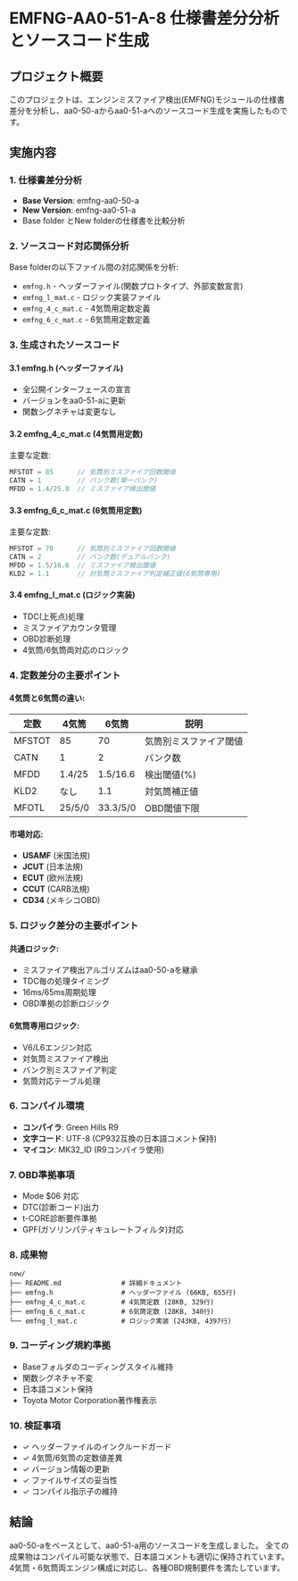 # EMFNG-AA0-51-A-8 仕様書差分分析とソースコード生成

## プロジェクト概要
このプロジェクトは、エンジンミスファイア検出(EMFNG)モジュールの仕様書差分を分析し、aa0-50-aからaa0-51-aへのソースコード生成を実施したものです。

## 実施内容

### 1. 仕様書差分分析
- **Base Version**: emfng-aa0-50-a
- **New Version**: emfng-aa0-51-a
- Base folder とNew folderの仕様書を比較分析

### 2. ソースコード対応関係分析
Base folderの以下ファイル間の対応関係を分析:
- `emfng.h` - ヘッダーファイル(関数プロトタイプ、外部変数宣言)
- `emfng_l_mat.c` - ロジック実装ファイル
- `emfng_4_c_mat.c` - 4気筒用定数定義
- `emfng_6_c_mat.c` - 6気筒用定数定義

### 3. 生成されたソースコード

#### 3.1 emfng.h (ヘッダーファイル)
- 全公開インターフェースの宣言
- バージョンをaa0-51-aに更新
- 関数シグネチャは変更なし

#### 3.2 emfng_4_c_mat.c (4気筒用定数)
主要な定数:
```c
MFSTOT = 85      // 気筒別ミスファイア回数閾値
CATN = 1         // バンク数(単一バンク)
MFDD = 1.4/25.0  // ミスファイア検出閾値
```

#### 3.3 emfng_6_c_mat.c (6気筒用定数)
主要な定数:
```c
MFSTOT = 70      // 気筒別ミスファイア回数閾値
CATN = 2         // バンク数(デュアルバンク)
MFDD = 1.5/16.6  // ミスファイア検出閾値
KLD2 = 1.1       // 対気筒ミスファイア判定補正値(6気筒専用)
```

#### 3.4 emfng_l_mat.c (ロジック実装)
- TDC(上死点)処理
- ミスファイアカウンタ管理
- OBD診断処理
- 4気筒/6気筒両対応のロジック

### 4. 定数差分の主要ポイント

#### 4気筒と6気筒の違い:
| 定数 | 4気筒 | 6気筒 | 説明 |
|------|-------|-------|------|
| MFSTOT | 85 | 70 | 気筒別ミスファイア閾値 |
| CATN | 1 | 2 | バンク数 |
| MFDD | 1.4/25 | 1.5/16.6 | 検出閾値(%) |
| KLD2 | なし | 1.1 | 対気筒補正値 |
| MFOTL | 25/5/0 | 33.3/5/0 | OBD閾値下限 |

#### 市場対応:
- **USAMF** (米国法規)
- **JCUT** (日本法規)
- **ECUT** (欧州法規)
- **CCUT** (CARB法規)
- **CD34** (メキシコOBD)

### 5. ロジック差分の主要ポイント

#### 共通ロジック:
- ミスファイア検出アルゴリズムはaa0-50-aを継承
- TDC毎の処理タイミング
- 16ms/65ms周期処理
- OBD準拠の診断ロジック

#### 6気筒専用ロジック:
- V6/L6エンジン対応
- 対気筒ミスファイア検出
- バンク別ミスファイア判定
- 気筒対応テーブル処理

### 6. コンパイル環境
- **コンパイラ**: Green Hills R9
- **文字コード**: UTF-8 (CP932互換の日本語コメント保持)
- **マイコン**: MK32_ID (R9コンパイラ使用)

### 7. OBD準拠事項
- Mode $06 対応
- DTC(診断コード)出力
- t-CORE診断要件準拠
- GPF(ガソリンパティキュレートフィルタ)対応

### 8. 成果物
```
new/
├── README.md               # 詳細ドキュメント
├── emfng.h                 # ヘッダーファイル (66KB, 655行)
├── emfng_4_c_mat.c         # 4気筒定数 (28KB, 329行)
├── emfng_6_c_mat.c         # 6気筒定数 (28KB, 340行)
└── emfng_l_mat.c           # ロジック実装 (243KB, 4397行)
```

### 9. コーディング規約準拠
- Baseフォルダのコーディングスタイル維持
- 関数シグネチャ不変
- 日本語コメント保持
- Toyota Motor Corporation著作権表示

### 10. 検証事項
- ✓ ヘッダーファイルのインクルードガード
- ✓ 4気筒/6気筒の定数値差異
- ✓ バージョン情報の更新
- ✓ ファイルサイズの妥当性
- ✓ コンパイル指示子の維持

## 結論
aa0-50-aをベースとして、aa0-51-a用のソースコードを生成しました。
全ての成果物はコンパイル可能な状態で、日本語コメントも適切に保持されています。
4気筒・6気筒両エンジン構成に対応し、各種OBD規制要件を満たしています。
